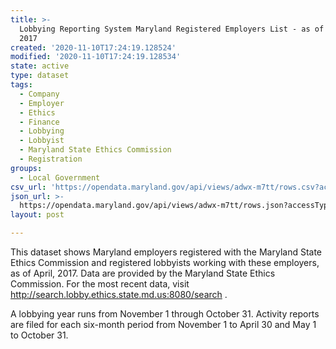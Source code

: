 ```yaml
---
title: >-
  Lobbying Reporting System Maryland Registered Employers List - as of April,
  2017
created: '2020-11-10T17:24:19.128524'
modified: '2020-11-10T17:24:19.128534'
state: active
type: dataset
tags:
  - Company
  - Employer
  - Ethics
  - Finance
  - Lobbying
  - Lobbyist
  - Maryland State Ethics Commission
  - Registration
groups:
  - Local Government
csv_url: 'https://opendata.maryland.gov/api/views/adwx-m7tt/rows.csv?accessType=DOWNLOAD'
json_url: >-
  https://opendata.maryland.gov/api/views/adwx-m7tt/rows.json?accessType=DOWNLOAD
layout: post

---
```

This dataset shows Maryland employers registered with the Maryland State Ethics Commission and registered lobbyists working with these employers, as of April, 2017. Data are provided by the Maryland State Ethics Commission. For the most recent data, visit http://search.lobby.ethics.state.md.us:8080/search .

A lobbying year runs from November 1 through October 31. Activity reports are filed for each six-month period from November 1 to April 30 and May 1 to October 31.
